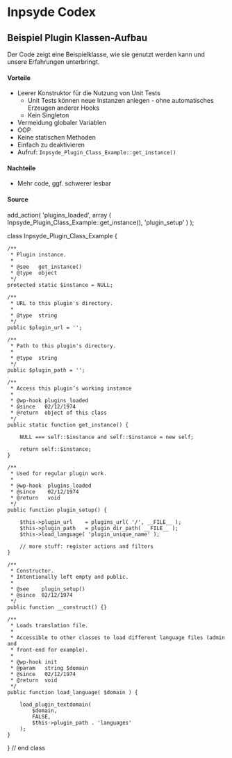 # Inpsyde Codex

## Beispiel Plugin Klassen-Aufbau
Der Code zeigt eine Beispielklasse, wie sie genutzt werden kann und unsere Erfahrungen unterbringt.

#### Vorteile
 * Leerer Konstruktor für die Nutzung von Unit Tests
	* Unit Tests können neue Instanzen anlegen - ohne automatisches Erzeugen anderer Hooks
	* Kein Singleton
 * Vermeidung globaler Variablen
 * OOP 
 * Keine statischen Methoden
 * Einfach zu deaktivieren
 * Aufruf: `Inpsyde_Plugin_Class_Example::get_instance()`

#### Nachteile
 * Mehr code, ggf. schwerer lesbar

#### Source
add_action( 'plugins_loaded', array ( Inpsyde_Plugin_Class_Example::get_instance(), 'plugin_setup' ) );
 
class Inpsyde_Plugin_Class_Example {
	
	/**
	 * Plugin instance.
	 *
	 * @see   get_instance()
	 * @type  object
	 */
	protected static $instance = NULL;
	
	/**
	 * URL to this plugin's directory.
	 *
	 * @type  string
	 */
	public $plugin_url = '';
	
	/**
	 * Path to this plugin's directory.
	 *
	 * @type  string
	 */
	public $plugin_path = '';
	
	/**
	 * Access this plugin’s working instance
	 *
	 * @wp-hook plugins_loaded
	 * @since   02/12/1974
	 * @return  object of this class
	 */
	public static function get_instance() {
		
		NULL === self::$instance and self::$instance = new self;
		
		return self::$instance;
	}
	
	/**
	 * Used for regular plugin work.
	 *
	 * @wp-hook  plugins_loaded
	 * @since    02/12/1974
	 * @return   void
	 */
	public function plugin_setup() {
		
		$this->plugin_url    = plugins_url( '/', __FILE__ );
		$this->plugin_path   = plugin_dir_path( __FILE__ );
		$this->load_language( 'plugin_unique_name' );
		
		// more stuff: register actions and filters
	}
	
	/**
	 * Constructor.
	 * Intentionally left empty and public.
	 *
	 * @see    plugin_setup()
	 * @since  02/12/1974
	 */
	public function __construct() {}
	
	/**
	 * Loads translation file.
	 *
	 * Accessible to other classes to load different language files (admin and
	 * front-end for example).
	 *
	 * @wp-hook init
	 * @param   string $domain
	 * @since   02/12/1974
	 * @return  void
	 */
	public function load_language( $domain ) {
		
		load_plugin_textdomain(
			$domain,
			FALSE,
			$this->plugin_path . 'languages'
		);
	}
	
} // end class

